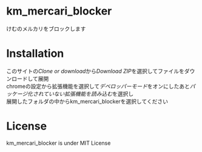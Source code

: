 # km_mercari_blocker
けむのメルカリをブロックします

# Installation
このサイトの*Clone or download*から*Download ZIP*を選択してファイルをダウンロードして展開  
chromeの設定から拡張機能を選択して*デベロッパーモード*をオンにしたあと*パッケージ化されていない拡張機能を読み込む*を選択し  
展開したフォルダの中からkm_mercari_blockerを選択してください  

# License
km_mercari_blocker is under MIT License
